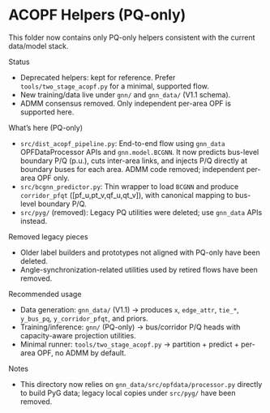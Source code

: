 # ACOPF Helpers (PQ-only)

This folder now contains only PQ-only helpers consistent with the current data/model stack.

Status
- Deprecated helpers: kept for reference. Prefer `tools/two_stage_acopf.py` for a minimal, supported flow.
- New training/data live under `gnn/` and `gnn_data/` (V1.1 schema).
- ADMM consensus removed. Only independent per-area OPF is supported here.

What’s here (PQ-only)
- `src/dist_acopf_pipeline.py`: End-to-end flow using `gnn_data` OPFDataProcessor APIs and `gnn.model.BCGNN`. It now predicts bus-level boundary P/Q (p.u.), cuts inter-area links, and injects P/Q directly at boundary buses for each area. ADMM code removed; independent per-area OPF only.
- `src/bcgnn_predictor.py`: Thin wrapper to load `BCGNN` and produce `corridor_pfqt` ([pf_u,pt_v,qf_u,qt_v]), with canonical mapping to bus-level boundary P/Q.
- `src/pyg/` (removed): Legacy PQ utilities were deleted; use `gnn_data` APIs instead.

Removed legacy pieces
- Older label builders and prototypes not aligned with PQ-only have been deleted.
- Angle-synchronization-related utilities used by retired flows have been removed.

Recommended usage
- Data generation: `gnn_data/` (V1.1) → produces `x`, `edge_attr`, `tie_*`, `y_bus_pq`, `y_corridor_pfqt`, and priors.
- Training/inference: `gnn/` (PQ-only) → bus/corridor P/Q heads with capacity-aware projection utilities.
- Minimal runner: `tools/two_stage_acopf.py` → partition + predict + per-area OPF, no ADMM by default.

Notes
- This directory now relies on `gnn_data/src/opfdata/processor.py` directly to build PyG data; legacy local copies under `src/pyg/` have been removed.

